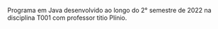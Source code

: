 Programa em Java desenvolvido ao longo do 2° semestre de 2022 na disciplina T001 com professor titio Plínio.
